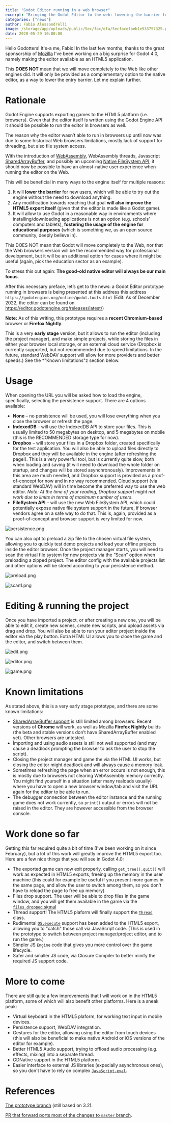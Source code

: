 ```yaml
---
title: "Godot Editor running in a web browser"
excerpt: "Bringing the Godot Editor to the web: lowering the barrier for newcomers while enhancing the HTML5 export."
categories: ["news"]
author: Fabio Alessandrelli
image: /storage/app/uploads/public/5ec/fac/efa/5ecfacefaeb1e933757325.png
date: 2020-05-29 10:00:00
---
```


Hello Godotters! It's-a me, Fabio! In the last few months, thanks to the great sponsorship of [Mozilla](https://godotengine.org/article/godot-engine-awarded-50000-mozilla-open-source-support-program) I've been working on a big surprise for Godot 4.0, namely making the editor available as an HTML5 application.

This **DOES NOT** mean that we will move completely to the Web like other engines did. It will only be provided as a complementary option to the native editor, as a way to lower the entry barrier. Let me explain further.

Rationale
=========

Godot Engine supports exporting games to the HTML5 platform (i.e. browsers). Given that the editor itself is written using the Godot Engine API it should be possible to run the editor in browsers as well.

The reason why the editor wasn’t able to run in browsers up until now was due to some historical Web browsers limitations, mostly lack of support for threading, but also file system access.

With the  introduction of [WebAssembly](https://webassembly.org/), WebAssembly threads, Javascript [SharedArrayBuffer](https://developer.mozilla.org/en-US/docs/Web/JavaScript/Reference/Global_Objects/SharedArrayBuffer), and possibly an upcoming [Native FileSystem API](https://wicg.github.io/native-file-system/), it should now be possible to have an almost-native user experience when running the editor on the Web.

This will be beneficial in many ways to the engine itself for multiple reasons:

1. It will **lower the barrier** for new users, which will be able to try out the engine without the need to download anything.
2. Any modification towards reaching that goal **will also improve the HTML5 export itself** (given that the editor is made like a Godot game).
3. It will allow to use Godot in a reasonable way in environments where installing/downloading applications is not an option (e.g. schools’ computers and tablets), **fostering the usage of the engine for educational purposes** (which is something we, as an open source community, deeply believe in).

This DOES NOT mean that Godot will move completely to the Web, nor that the Web browsers version will be the recommended way for professional development, but it will be an additional option for cases where it might be useful (again, pick the education sector as an example).

To stress this out again: **The good-old native editor will always be our main focus**.


After this necessary preface, let’s get to the news: a Godot Editor prototype running in browsers is being presented at this address this address `https://godotengine.org/online/godot.tools.html` (Edit: As of December 2022, the editor can be found on https://editor.godotengine.org/releases/latest/)



**Note:** As of this writing, this prototype requires a **recent Chromium-based** browser or **Firefox Nightly**.


This is a very **early stage** version, but it allows to run the editor (including the project manager), and make simple projects, while storing the files in either your browser local storage, or an external cloud service (Dropbox is currently supported, but not recommended due to speed limitations. In the future, standard WebDAV support will allow for more providers and better speeds.) See the *"Known limitations"z section below.


Usage
=====

When opening the URL you will be asked how to load the engine, specifically, selecting the persistence support. There are 4 options available:

- **None** – no persistence will be used, you will lose everything when you close the browser or refresh the page.
- **IndexedDB** – will use the IndexedDB API to store your files. This is usually limited to 50 megabytes on desktop, and 5 megabytes on mobile (this is the RECOMMENDED storage type for now).
- **Dropbox** – will store your files in a Dropbox folder, created specifically for the test application. You will also be able to upload files directly to Dropbox and they will be available in the engine (after refreshing the page!). This is a very powerful tool, but is currently quite slow, both when loading and saving (it will need to download the whole folder on startup, and changes will be stored asynchronously). Improvements in this area are much needed, and Dropbox support is provided as a proof-of-concept for now and in no way recommended. Cloud support (via standard WebDAV) will in time become the preferred way to use the web editor. *Note: At the time of your reading, Dropbox support might not work due to limits in terms of maximum number of users.*
- **FileSystem API** – will use the new Web FileSystem API, which could potentially expose native file system support in the future, if browser vendors agree on a safe way to do that. This is, again, provided as a proof-of-concept and browser support is very limited for now.

![persistence.png](/storage/app/uploads/public/5ec/fab/40c/5ecfab40cc43e902530760.png)

You can also opt to preload a zip file to the chosen virtual file system, allowing you to quickly test demo projects and load your offline projects inside the editor browser. Once the project manager starts, you will need to scan the virtual file system for new projects via the “Scan” option when preloading a zipped project. The editor config with the available projects list and other options will be stored according to your persistence method.

![preload.png](/storage/app/uploads/public/5ec/fab/650/5ecfab6500451585441017.png)

![scan1.png](/storage/app/uploads/public/5ec/fab/9db/5ecfab9db77ed097759444.png)

Editing & running the project
=============================

Once you have imported a project, or after creating a new one, you will be able to edit it, create new  scenes, create new scripts, and upload assets via drag and drop. You will also be able to run your editor project inside the editor via the play button. Extra HTML UI allows you to close the game and the editor, and switch between them.

![edit.png](/storage/app/uploads/public/5ec/fab/e00/5ecfabe00b0f9402944496.png)

![editor.png](/storage/app/uploads/public/5ec/fac/2a0/5ecfac2a03bc1119573590.png)

![game.png](/storage/app/uploads/public/5ec/fac/334/5ecfac334405b789986563.png)

Known limitations
=================

As stated above, this is a very early stage prototype, and there are some known limitations:

- [SharedArrayBuffer support](https://caniuse.com/#feat=sharedarraybuffer) is still limited among browsers. Recent versions of **Chrome** will work, as well as Mozilla **Firefox Nightly** builds (the beta and stable versions don’t have SharedArrayBuffer enabled yet). Other browsers are untested.
- Importing and using audio assets is still not well supported (and may cause a deadlock prompting the browser to ask the user to stop the script).
- Closing the project manager and game the via the HTML UI works, but closing the editor might deadlock and will always cause a memory leak.
- Sometimes refreshing the page when an error occurs is not enough, this is mostly due to browsers not clearing WebAssembly memory correctly. You might find yourself in a situation (after many realoads usually) where you have to open a new browser window/tab and visit the URL again for the editor to be able to run.
- The debugger connection between the editor instance and the running game does not work currently, so `print()` output or errors will not be raised in the editor. They are however accessible from the browser console.

Work done so far
================

Getting this far required quite a bit of time (I've been working on it since February), but a lot of this work will greatly improve the HTML5 export too. Here are a few nice things that you will see in Godot 4.0:

- The exported game can now exit properly, calling `get_tree().quit()` will work as expected in HTML5 exports, freeing up the memory in the user machine (this could for example be useful if you present more games in the same page, and allow the user to switch among them, so you don't have to reload the page to free up memory).
- Files drop support. The user will be able to drop files in the game window, and you will get them available in the game via the [`files_dropped` signal](https://docs.godotengine.org/en/stable/classes/class_scenetree.html#signals)
- Thread support! The HTML5 plaform will finally support the [`Thread`](https://docs.godotengine.org/en/stable/classes/class_thread.html) class.
- Rudimental [`OS.execute`](https://docs.godotengine.org/en/stable/classes/class_os.html#class-os-method-execute) support has been added to the HTML5 export, allowing you to "catch" those call via JavaScript code. (This is used in the prototype to switch between project manager/project editor, and to run the game.)
- Simpler JS `Engine` code that gives you more control over the game lifecycle.
- Safer and smaller JS code, via Closure Compiler to better minify the required JS support code.

More to come
============

There are still quite a few improvements that I will work on in the HTML5 platform, some of which will also benefit other platforms. Here is a sneak peak:

- Virtual keyboard in the HTML5 plaform, for working text input in mobile devices.
- Persistence support, WebDAV integration.
- Gestures for the editor, allowing using the editor from touch devices (this will also be beneficial to make native Android or iOS versions of the editor for example).
- Better HTML5 Audio support, trying to offload audio processing (e.g. effects, mixing) into a separate thread.
- GDNative support in the HTML5 platform.
- Easier interface to external JS libraries (expecially asynchronous ones), so you don't have to rely on complex [`JavaScript.eval`](https://docs.godotengine.org/en/stable/classes/class_javascript.html#class-javascript-eval).

References
==========

[The prototype branch](https://github.com/godotengine/godot/tree/js/editor_prototype) (still based on 3.2).

[PR that forward ports most of the changes to `master` branch](https://github.com/godotengine/godot/pull/38587).

